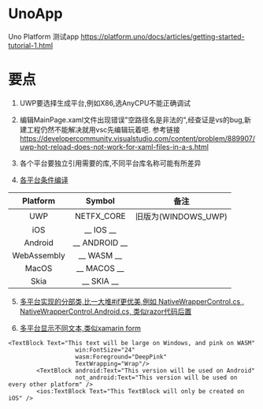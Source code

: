 # UnoApp
Uno Platform  测试app  https://platform.uno/docs/articles/getting-started-tutorial-1.html

# 要点

1. UWP要选择生成平台,例如X86,选AnyCPU不能正确调试

2. 编辑MainPage.xaml文件出现错误"空路径名是非法的",经查证是vs的bug,新建工程仍然不能解决就用vsc先编辑玩着吧. 参考链接 https://developercommunity.visualstudio.com/content/problem/889907/uwp-hot-reload-does-not-work-for-xaml-files-in-a-s.html

3. 各个平台要独立引用需要的库,不同平台库名称可能有所差异

4. [各平台条件编译](https://platform.uno/docs/articles/platform-specific-csharp.html)

| Platform | Symbol | 备注 |
| :----:| :----: | :----: |
| UWP | NETFX_CORE | 旧版为(WINDOWS_UWP) |
| iOS | __ IOS __ |  |
| Android | __ ANDROID __ |  |
| WebAssembly | __ WASM __ |  |
| MacOS | __ MACOS __ |  |
| Skia | __ SKIA __ |  |

5. [多平台实现的分部类,比一大堆#if更优美,例如 NativeWrapperControl.cs , NativeWrapperControl.Android.cs, 类似razor代码后置](https://platform.uno/docs/articles/platform-specific-csharp.html)

6. [多平台显示不同文本,类似xamarin form](https://platform.uno/docs/articles/platform-specific-xaml.html)
```
<TextBlock Text="This text will be large on Windows, and pink on WASM"
				   win:FontSize="24"
				   wasm:Foreground="DeepPink"
				   TextWrapping="Wrap"/>
		<TextBlock android:Text="This version will be used on Android"
				   not_android:Text="This version will be used on every other platform" />
		<ios:TextBlock Text="This TextBlock will only be created on iOS" />
```
    
    
